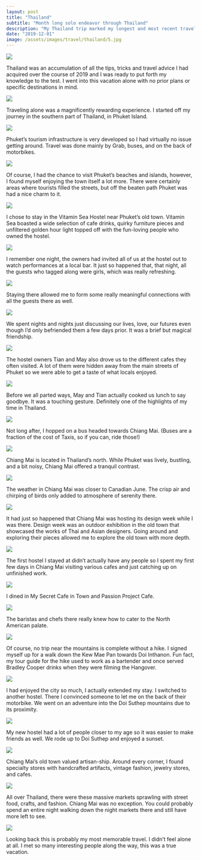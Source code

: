 ```yaml
---
layout: post
title: "Thailand"
subtitle: "Month long solo endeavor through Thailand"
description: "My Thailand trip marked my longest and most recent travel. I spent around a month’s time hostel hopping different parts of Thailand. Because my internship in Singapore lasted for only 3 months, I had a month’s time to explore."
date: "2019-12-01"
image: /assets/images/travel/thailand/5.jpg
---
```


![](/assets/images/travel/thailand/1.jpg)

Thailand was an accumulation of all the tips, tricks and travel advice I had acquired over the course of 2019 and I was ready to put forth my knowledge to the test. I went into this vacation alone with no prior plans or specific destinations in mind.

![](/assets/images/travel/thailand/2.jpg)

Traveling alone was a magnificently rewarding experience. I started off my journey in the southern part of Thailand, in Phuket Island.

![](/assets/images/travel/thailand/3.jpg)

Phuket’s tourism infrastructure is very developed so I had virtually no issue getting around. Travel was done mainly by Grab, buses, and on the back of motorbikes.

![](/assets/images/travel/thailand/4.jpg)

Of course, I had the chance to visit Phuket’s beaches and islands, however, I found myself enjoying the town itself a lot more. There were certainly areas where tourists filled the streets, but off the beaten path Phuket was had a nice charm to it.

![](/assets/images/travel/thailand/5.jpg)

I chose to stay in the Vitamin Sea Hostel near Phuket’s old town. Vitamin Sea boasted a wide selection of cafe drinks, quirky furniture pieces and unfiltered golden hour light topped off with the fun-loving people who owned the hostel.

![](/assets/images/travel/thailand/6.jpg)

I remember one night, the owners had invited all of us at the hostel out to watch performances at a local bar. It just so happened that, that night, all the guests who tagged along were girls, which was really refreshing.

![](/assets/images/travel/thailand/7.jpg)

Staying there allowed me to form some really meaningful connections with all the guests there as well.

![](/assets/images/travel/thailand/8.jpg)

We spent nights and nights just discussing our lives, love, our futures even though I’d only befriended them a few days prior. It was a brief but magical friendship.

![](/assets/images/travel/thailand/9.jpg)

The hostel owners Tian and May also drove us to the different cafes they often visited. A lot of them were hidden away from the main streets of Phuket so we were able to get a taste of what locals enjoyed.

![](/assets/images/travel/thailand/10.jpg)

Before we all parted ways, May and Tian actually cooked us lunch to say goodbye. It was a touching gesture. Definitely one of the highlights of my time in Thailand.

![](/assets/images/travel/thailand/11.jpg)

Not long after, I hopped on a bus headed towards Chiang Mai. (Buses are a fraction of the cost of Taxis, so if you can, ride those!)

![](/assets/images/travel/thailand/12.jpg)

Chiang Mai is located in Thailand’s north. While Phuket was lively, bustling, and a bit noisy, Chiang Mai offered a tranquil contrast.

![](/assets/images/travel/thailand/13.jpg)

The weather in Chiang Mai was closer to Canadian June. The crisp air and chirping of birds only added to atmosphere of serenity there.

![](/assets/images/travel/thailand/14.jpg)

It had just so happened that Chiang Mai was hosting its design week while I was there. Design week was an outdoor exhibition in the old town that showcased the works of Thai and Asian designers. Going around and exploring their pieces allowed me to explore the old town with more depth.

![](/assets/images/travel/thailand/15.jpg)

The first hostel I stayed at didn’t actually have any people so I spent my first few days in Chiang Mai visiting various cafes and just catching up on unfinished work.

![](/assets/images/travel/thailand/16.jpg)

I dined in My Secret Cafe in Town and Passion Project Cafe.

![](/assets/images/travel/thailand/17.jpg)

The baristas and chefs there really knew how to cater to the North American palate.

![](/assets/images/travel/thailand/18.jpg)

Of course, no trip near the mountains is complete without a hike. I signed myself up for a walk down the Kew Mae Pan towards Doi Inthanon. Fun fact, my tour guide for the hike used to work as a bartender and once served Bradley Cooper drinks when they were filming the Hangover.

![](/assets/images/travel/thailand/19.jpg)

I had enjoyed the city so much, I actually extended my stay. I switched to another hostel. There I convinced someone to let me on the back of their motorbike. We went on an adventure into the Doi Suthep mountains due to its proximity.

![](/assets/images/travel/thailand/20.jpg)

My new hostel had a lot of people closer to my age so it was easier to make friends as well. We rode up to Doi Suthep and enjoyed a sunset.

![](/assets/images/travel/thailand/21.jpg)

Chiang Mai’s old town valued artisan-ship. Around every corner, I found specialty stores with handcrafted artifacts, vintage fashion, jewelry stores, and cafes.

![](/assets/images/travel/thailand/22.jpg)

All over Thailand, there were these massive markets sprawling with street food, crafts, and fashion. Chiang Mai was no exception. You could probably spend an entire night walking down the night markets there and still have more left to see.

![](/assets/images/travel/thailand/23.jpg)

Looking back this is probably my most memorable travel. I didn’t feel alone at all. I met so many interesting people along the way, this was a true vacation.